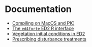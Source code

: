 # Documentation

- [Compiling on MacOS and PIC](01-compilation.md)
- [The `ed4forte` ED2 R interface](02-ed2-r-interface.md)
- [Vegetation initial conditions in ED2](03-initial-conditions.md)
- [Prescribing disturbance treatments](04-disturbance-treatment.md)
